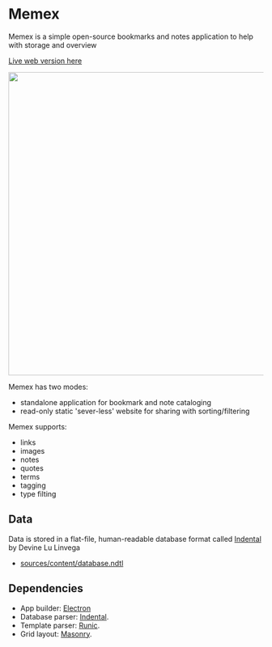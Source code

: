 # Memex

Memex is a simple open-source bookmarks and notes application to help with storage and overview

[Live web version here](https://kormyen.github.io/memex/)

<img src='https://raw.githubusercontent.com/kormyen/memex/master/PREVIEW.jpg' width="600"/>

Memex has two modes:

- standalone application for bookmark and note cataloging
- read-only static 'sever-less' website for sharing with sorting/filtering

Memex supports:

- links
- images
- notes
- quotes
- terms
- tagging
- type filting

## Data

Data is stored in a flat-file, human-readable database format called [Indental](https://wiki.xxiivv.com/#indental) by Devine Lu Linvega

- [sources/content/database.ndtl](sources/content/database.ndtl)

## Dependencies

- App builder: [Electron](https://electronjs.org/)
- Database parser: [Indental](https://wiki.xxiivv.com/#indental).
- Template parser: [Runic](https://wiki.xxiivv.com/#runic).
- Grid layout: [Masonry](https://masonry.desandro.com/).